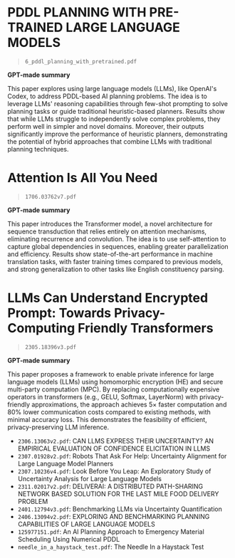 # PDDL PLANNING WITH PRE-TRAINED LARGE LANGUAGE MODELS

> `6_pddl_planning_with_pretrained.pdf`

**GPT-made summary**

This paper explores using large language models (LLMs), like OpenAI's Codex, to address PDDL-based AI planning problems. The idea is to leverage LLMs' reasoning capabilities through few-shot prompting to solve planning tasks or guide traditional heuristic-based planners. Results show that while LLMs struggle to independently solve complex problems, they perform well in simpler and novel domains. Moreover, their outputs significantly improve the performance of heuristic planners, demonstrating the potential of hybrid approaches that combine LLMs with traditional planning techniques.

# Attention Is All You Need

> `1706.03762v7.pdf`

**GPT-made summary**

This paper introduces the Transformer model, a novel architecture for sequence transduction that relies entirely on attention mechanisms, eliminating recurrence and convolution. The idea is to use self-attention to capture global dependencies in sequences, enabling greater parallelization and efficiency. Results show state-of-the-art performance in machine translation tasks, with faster training times compared to previous models, and strong generalization to other tasks like English constituency parsing.

# LLMs Can Understand Encrypted Prompt: Towards Privacy-Computing Friendly Transformers

> `2305.18396v3.pdf`

**GPT-made summary**

This paper proposes a framework to enable private inference for large language models (LLMs) using homomorphic encryption (HE) and secure multi-party computation (MPC). By replacing computationally expensive operators in transformers (e.g., GELU, Softmax, LayerNorm) with privacy-friendly approximations, the approach achieves 5× faster computation and 80% lower communication costs compared to existing methods, with minimal accuracy loss. This demonstrates the feasibility of efficient, privacy-preserving LLM inference.

- `2306.13063v2.pdf`: CAN LLMS EXPRESS THEIR UNCERTAINTY? AN EMPIRICAL EVALUATION OF CONFIDENCE ELICITATION IN LLMS
- `2307.01928v2.pdf`: Robots That Ask For Help: Uncertainty Alignment for Large Language Model Planners
- `2307.10236v4.pdf`: Look Before You Leap: An Exploratory Study of Uncertainty Analysis for Large Language Models
- `2311.02017v2.pdf`: DELIVERAI: A DISTRIBUTED PATH-SHARING NETWORK BASED SOLUTION FOR THE LAST MILE FOOD DELIVERY PROBLEM
- `2401.12794v3.pdf`: Benchmarking LLMs via Uncertainty Quantification
- `2406.13094v2.pdf`: EXPLORING AND BENCHMARKING PLANNING CAPABILITIES OF LARGE LANGUAGE MODELS
- `125977151.pdf`: An AI Planning Approach to Emergency Material Scheduling Using Numerical PDDL
- `needle_in_a_haystack_test.pdf`: The Needle In a Haystack Test
